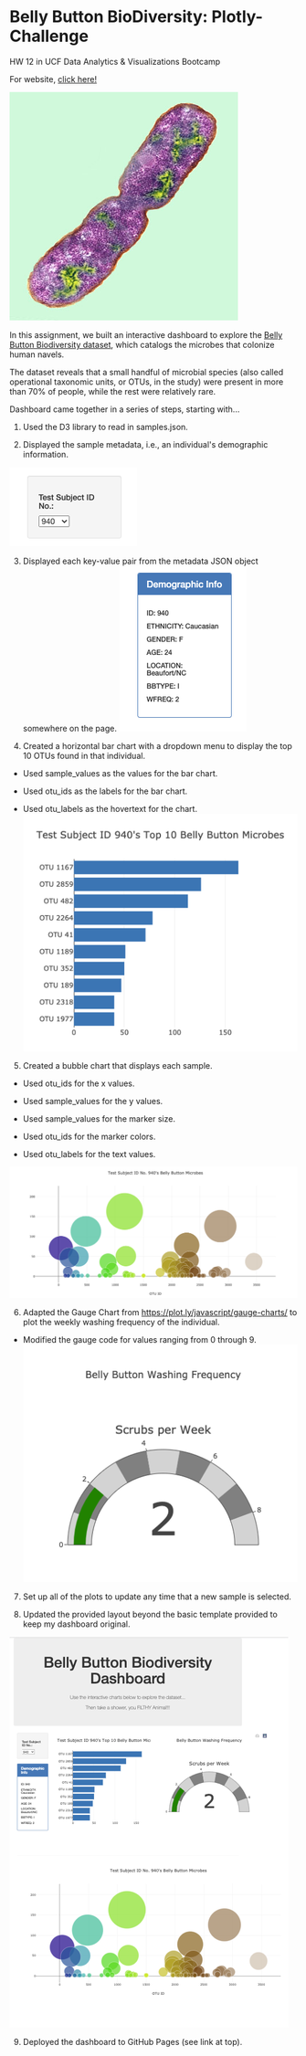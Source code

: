 # Belly Button BioDiversity: Plotly-Challenge
HW 12 in UCF Data Analytics &amp; Visualizations Bootcamp

For website, [click here!](https://sofiaas1.github.io/Plotly-Challenge/)

![bacteria](Images/bacteria.jpg)

In this assignment, we built an interactive dashboard to explore the [Belly Button Biodiversity dataset](http://robdunnlab.com/projects/belly-button-biodiversity/), which catalogs the microbes that colonize human navels.

The dataset reveals that a small handful of microbial species (also called operational taxonomic units, or OTUs, in the study) were present in more than 70% of people, while the rest were relatively rare.

Dashboard came together in a series of steps, starting with...

1. Used the D3 library to read in samples.json.

2. Displayed the sample metadata, i.e., an individual's demographic information.

![id](Images/id.png)

3. Displayed each key-value pair from the metadata JSON object somewhere on the page.
![info](Images/info.png)

4. Created a horizontal bar chart with a dropdown menu to display the top 10 OTUs found in that individual.

* Used sample_values as the values for the bar chart.

* Used otu_ids as the labels for the bar chart.

* Used otu_labels as the hovertext for the chart.
![bar](Images/bar.png)

5. Created a bubble chart that displays each sample.
* Used otu_ids for the x values.

* Used sample_values for the y values.

* Used sample_values for the marker size.

* Used otu_ids for the marker colors.

* Used otu_labels for the text values.

![bubble](Images/bubble.png)

6. Adapted the Gauge Chart from https://plot.ly/javascript/gauge-charts/ to plot the weekly washing frequency of the individual.
* Modified the gauge code for values ranging from 0 through 9.
![gaga](Images/gaga.png)

7. Set up all of the plots to update any time that a new sample is selected.

8. Updated the provided layout beyond the basic template provided to keep my dashboard original.

![mypage](Images/mypage.png)

9. Deployed the dashboard to GitHub Pages (see link at top).

